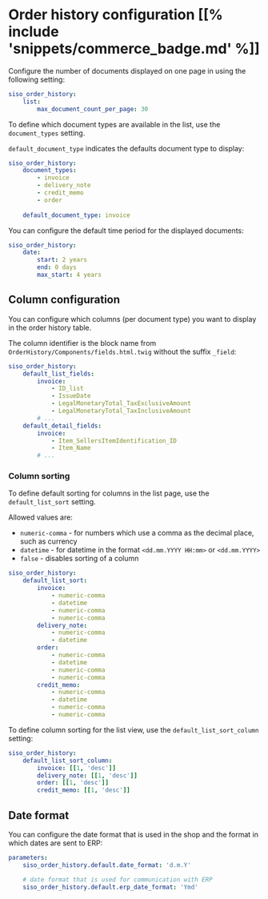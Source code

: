 # Order history configuration [[% include 'snippets/commerce_badge.md' %]]

Configure the number of documents displayed on one page in using the following setting:

``` yaml
siso_order_history:
    list:
        max_document_count_per_page: 30
```

To define which document types are available in the list, use the `document_types` setting.

`default_document_type` indicates the defaults document type to display:

``` yaml
siso_order_history:
    document_types:
        - invoice
        - delivery_note
        - credit_memo
        - order
    
    default_document_type: invoice
```    

You can configure the default time period for the displayed documents:

``` yaml
siso_order_history:
    date:
        start: 2 years
        end: 0 days
        max_start: 4 years
```

## Column configuration

You can configure which columns (per document type) you want to display in the order history table.

The column identifier is the block name from `OrderHistory/Components/fields.html.twig` without the suffix `_field`:

``` yaml
siso_order_history:
    default_list_fields:
        invoice:
            - ID_list
            - IssueDate
            - LegalMonetaryTotal_TaxExclusiveAmount
            - LegalMonetaryTotal_TaxInclusiveAmount
        # ...
    default_detail_fields:
        invoice:
            - Item_SellersItemIdentification_ID
            - Item_Name
        # ...
```

### Column sorting

To define default sorting for columns in the list page, use the `default_list_sort` setting.

Allowed values are:

- `numeric-comma` - for numbers which use a comma as the decimal place, such as currency
- `datetime` - for datetime in the format `<dd.mm.YYYY HH:mm>` or `<dd.mm.YYYY>`
- `false` - disables sorting of a column

``` yaml
siso_order_history:
    default_list_sort:
        invoice:
            - numeric-comma
            - datetime
            - numeric-comma
            - numeric-comma
        delivery_note:
            - numeric-comma
            - datetime
        order:
            - numeric-comma
            - datetime
            - numeric-comma
            - numeric-comma
        credit_memo:
            - numeric-comma
            - datetime
            - numeric-comma
            - numeric-comma
```

To define column sorting for the list view, use the `default_list_sort_column` setting:

``` yaml
siso_order_history:
    default_list_sort_column:
        invoice: [[1, 'desc']]
        delivery_note: [[1, 'desc']]
        order: [[1, 'desc']]
        credit_memo: [[1, 'desc']]
```

## Date format

You can configure the date format that is used in the shop
and the format in which dates are sent to ERP:

``` yaml
parameters:
    siso_order_history.default.date_format: 'd.m.Y'

    # date format that is used for communication with ERP
    siso_order_history.default.erp_date_format: 'Ymd' 
```
